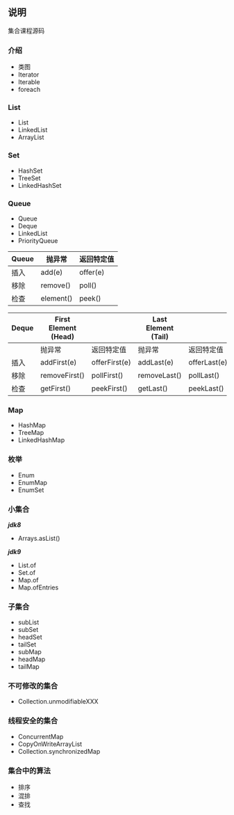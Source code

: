 ## 说明

集合课程源码

### 介绍

- 类图
- Iterator
- Iterable
- foreach

### List

- List
- LinkedList
- ArrayList

### Set

- HashSet
- TreeSet
- LinkedHashSet

### Queue

- Queue
- Deque
- LinkedList
- PriorityQueue

| Queue | 抛异常       | 返回特定值    |
|-------|-----------|----------|
| 插入    | add(e)    | offer(e) |
| 移除    | remove()  | poll()   |
| 检查    | element() | peek()   |

| Deque | 	First Element (Head)	 |                | Last Element (Tail) |               |
|-------|------------------------|----------------|---------------------|---------------|
|       | 抛异常                    | 	返回特定值         | 	抛异常	               | 返回特定值         |
| 插入    | 	addFirst(e)           | 	offerFirst(e) | 	addLast(e)         | 	offerLast(e) |
| 移除	   | removeFirst()          | 	pollFirst()   | 	removeLast()       | 	pollLast()   |
| 检查    | 	getFirst()	           | peekFirst()    | getLast()	          | peekLast()    |

### Map

- HashMap
- TreeMap
- LinkedHashMap

### 枚举

- Enum
- EnumMap
- EnumSet

### 小集合

***jdk8***

- Arrays.asList()

***jdk9***

- List.of
- Set.of
- Map.of
- Map.ofEntries

### 子集合

- subList
- subSet
- headSet
- tailSet
- subMap
- headMap
- tailMap

### 不可修改的集合

- Collection.unmodifiableXXX

### 线程安全的集合

- ConcurrentMap
- CopyOnWriteArrayList
- Collection.synchronizedMap

### 集合中的算法

- 排序
- 混排
- 查找


